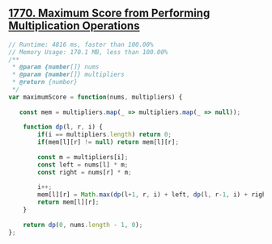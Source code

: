 ## [1770. Maximum Score from Performing Multiplication Operations](https://leetcode.com/problems/maximum-score-from-performing-multiplication-operations/)
```javascript
// Runtime: 4816 ms, faster than 100.00%
// Memory Usage: 170.1 MB, less than 100.00%
/**
 * @param {number[]} nums
 * @param {number[]} multipliers
 * @return {number}
 */
var maximumScore = function(nums, multipliers) {
    
   const mem = multipliers.map(_ => multipliers.map(_ => null));
    
    function dp(l, r, i) {
        if(i == multipliers.length) return 0;
        if(mem[l][r] != null) return mem[l][r];
        
        const m = multipliers[i];
        const left = nums[l] * m;
        const right = nums[r] * m;
        
        i++;
        mem[l][r] = Math.max(dp(l+1, r, i) + left, dp(l, r-1, i) + right);
        return mem[l][r];
    }
    
    return dp(0, nums.length - 1, 0);
};
```
